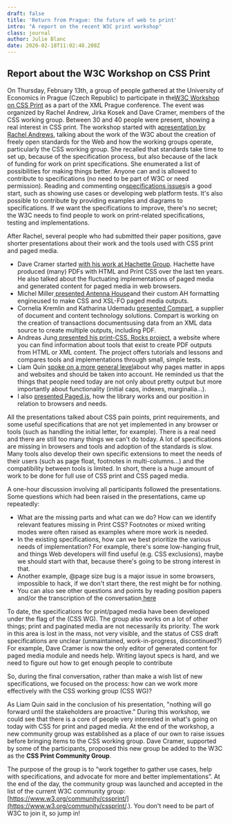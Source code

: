 ```yaml
---
draft: false
title: 'Return from Prague: the future of web to print'
intro: "A report on the recent W3C print workshop"
class: journal
author: Julie Blanc
date: 2020-02-18T11:02:48.208Z
---
```



## Report about the W3C Workshop on CSS Print

  On Thursday, February 13th, a group of people gathered at the University of Economics in Prague (Czech Republic) to participate in the[W3C Workshop on CSS Print](https://wiki.csswg.org/planning/print-workshop-2020) as a part of the XML Prague conference. The event was organized by Rachel Andrew, Jirka Kosek and Dave Cramer, members of the CSS working group. Between 30 and 40 people were present, showing a real interest in CSS print. The workshop started with a[presentation by Rachel Andrews](https://noti.st/rachelandrew/Hy20NS/introduction-to-the-css-working-group#sWtnkmF), talking about the work of the W3C about the creation of freely open standards for the Web and how the working groups operate, particularly the CSS working group. She recalled that standards take time to set up, because of the specification process, but also because of the lack of funding for work on print specifications. She enumerated a list of possibilities for making things better. Anyone can and is allowed to contribute to specifications (no need to be part of W3C or need permission). Reading and commenting on[specifications issues](https://github.com/w3c/csswg-drafts/issues)is a good start, such as showing use cases or developing web platform tests. It's also possible to contribute by providing examples and diagrams to specifications. If we want the specifications to improve, there's no secret; the W3C needs to find people to work on print-related specifications, testing and implementations.

After Rachel, several people who had submitted their paper positions, gave shorter presentations about their work and the tools used with CSS print and paged media.

* Dave Cramer started [with his work at Hachette Group](https://lists.w3.org/Archives/Public/public-css-print/2020JanMar/att-0032/Cramer-PrintWorkshop-XMLPrague.pdf). Hachette have produced (many) PDFs with HTML and Print CSS over the last ten years. He also talked about the fluctuating implementations of paged media and generated content for paged media in web browsers.
* Michel Miller[ presented Antenna House](https://lists.w3.org/Archives/Public/public-css-print/2020JanMar/att-0035/CSSWG_Antenna_House_XML_Prague_2020.pdf)and their custom AH formatting engineused to make CSS and XSL-FO paged media outputs.
* Cornelia Kremlin and Katharina Udemadu [presented Compart](https://lists.w3.org/Archives/Public/public-css-print/2020JanMar/att-0036/Compart-PositionPaper.pdf), a supplier of document and content technology solutions. Compart is working on the creation of transactions documentsusing data from an XML data source to create multiple outputs, including PDF.
* Andreas Jung[ presented his print-CSS. Rocks project](https://lists.w3.org/Archives/Public/public-css-print/2020JanMar/att-0034/01-part), a website where you can find information about tools that exist to create PDF outputs from HTML or XML content. The project offers tutorials and lessons and compares tools and implementations through small, simple tests.
* Liam Quin [spoke on a more general level](https://lists.w3.org/Archives/Public/public-css-print/2020JanMar/att-0041/02-css-workshop-prague.pdf)about why pages matter in apps and websites and should be taken into account. He reminded us that the things that people need today are not only about pretty output but more importantly about functionality (initial caps, indexes, marginalia…).
* I also [presented Paged.js](http://slides.julie-blanc.fr/20200213_W3C-prague.html), how the library works and our position in relation to browsers and needs.

All the presentations talked about CSS pain points, print requirements, and some useful specifications that are not yet implemented in any browser or tools (such as handling the initial letter, for example). There is a real need and there are still too many things we can't do today. A lot of specifications are missing in browsers and tools and adoption of the standards is slow. Many tools also develop their own specific extensions to meet the needs of their users (such as page float, footnotes in multi-columns…) and the compatibility between tools is limited. In short, there is a huge amount of work to be done for full use of CSS print and CSS paged media.

A one-hour discussion involving all participants followed the presentations. Some questions which had been raised in the presentations, came up repeatedly:

* What are the missing parts and what can we do? How can we identify relevant features missing in Print CSS? Footnotes or mixed writing modes were often raised as examples where more work is needed.
* In the existing specifications, how can we best prioritize the various needs of implementation? For example, there's some low-hanging fruit, and things Web developers will find useful (e.g. CSS exclusions), maybe we should start with that, because there's going to be strong interest in that.
* Another example, @page size bug is a major issue in some browsers, impossible to hack, if we don't start there, the rest might be for nothing.
* You can also see other questions and points by reading position papers and/or the transcription of the conversation[ here](https://www.w3.org/2020/02/13-printcss-minutes.html)

To date, the specifications for print/paged media have been developed under the flag of the (CSS WG). The group also works on a lot of other things; print and paginated media are not necessarily its priority. The work in this area is lost in the mass, not very visible, and the status of CSS draft specifications are unclear (unmaintained, work-in-progress, discontinued?) For example, Dave Cramer is now the only editor of generated content for paged media module and needs help. Writing layout specs is hard, and we need to figure out how to get enough people to contribute

So, during the final conversation, rather than make a wish list of new specifications, we focused on the process: how can we work more effectively with the CSS working group (CSS WG)?

As Liam Quin said in the conclusion of his presentation, "nothing will go forward until the stakeholders are proactive." During this workshop, we could see that there is a core of people very interested in what's going on today with CSS for print and paged media. At the end of the workshop, a new community group was established as a place of our own to raise issues before bringing items to the CSS working group. Dave Cramer, supported by some of the participants, proposed this new group be added to the W3C as the **CSS Print Community Group**.

The purpose of the group is to “work together to gather use cases, help with specifications, and advocate for more and better implementations”. At the end of the day, the community group was launched and accepted in the list of the current W3C community group: [https://www.w3.org/community/cssprint/](https://www.w3.org/community/cssprint/.). You don't need to be part of W3C to join it, so jump in!
